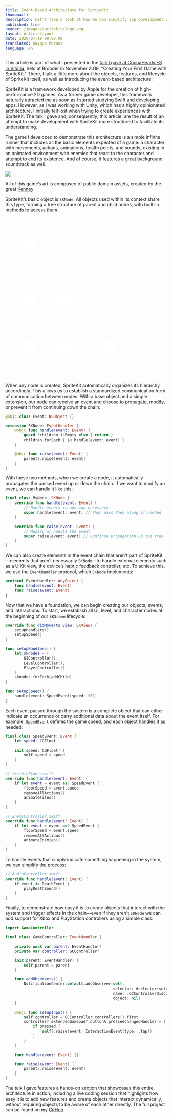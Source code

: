 ```yaml
---
title: Event-Based Architecture for SpriteKit
thumbnail:
description: Let's take a look at how we can simplify app development with SpriteKit.
published: true
header: /images/spritekit/logo.png
layout: ArticleLayout
date: 2020-07-19 00:00:00
translated: Kayque Moraes
language: en
---
```


This article is part of what I presented in the [talk I gave at CocoaHeads ES in Vitória](https://www.youtube.com/watch?v=69lGgGLGoJQ), held at Brooder in November 2019, "Creating Your First Game with SpriteKit." There, I talk a little more about the objects, features, and lifecycle of SpriteKit itself, as well as introducing the event-based architecture.

SpriteKit is a framework developed by Apple for the creation of high-performance 2D games. As a former game developer, this framework naturally attracted me as soon as I started studying Swift and developing apps. However, as I was working with Unity, which has a highly opinionated architecture, I initially felt lost when trying to create experiences with SpriteKit. The talk I gave and, consequently, this article, are the result of an attempt to make development with SpriteKit more structured to facilitate its understanding.

The game I developed to demonstrate this architecture is a simple infinite runner that includes all the basic elements expected of a game: a character with movements, actions, animations, health points, and sounds, existing in an animated environment with enemies that react to the character and attempt to end its existence. And of course, it features a great background soundtrack as well.

![](spritekit/game.jpeg)
<p class="center muted caption">All of this game’s art is composed of public domain assets, created by the great <a href="https://kenney.nl">Kenney</a></p>

SpriteKit’s basic object is `SKNode`. All objects used within its context share this type, forming a tree structure of parent and child nodes, with built-in methods to access them.

<svg viewBox="0 0 709 709" version="1.1" xmlns="http://www.w3.org/2000/svg" xmlns:xlink="http://www.w3.org/1999/xlink">
    <!-- Generator: Sketch 53.2 (72643) - https://sketchapp.com -->
    <title>Artboard</title>
    <desc>Created with Sketch.</desc>
    <g id="Artboard" stroke="none" stroke-width="1" fill="none" fill-rule="evenodd">
        <g id="Group" transform="translate(54.000000, 89.000000)" fill="#FFFFFF">
            <circle id="Oval-Copy-2" cx="42" cy="40" r="40"></circle>
            <circle id="Oval-Copy-3" cx="42" cy="266" r="40"></circle>
            <circle id="Oval-Copy-4" cx="206" cy="266" r="40"></circle>
            <path id="Line-2" d="M171.248424,178.905278 L94.1715729,101.828427 L91.3431458,99 L97,93.3431458 L99.8284271,96.1715729 L176.905278,173.248424 L189.6332,160.520502 L205.18955,207.18955 L158.520502,191.6332 L171.248424,178.905278 Z" fill-rule="nonzero"></path>
            <circle id="Oval-Copy-7" cx="392" cy="492" r="40"></circle>
            <path id="Line-2-Copy" d="M357.248424,404.905278 L280.171573,327.828427 L277.343146,325 L283,319.343146 L285.828427,322.171573 L362.905278,399.248424 L375.6332,386.520502 L391.18955,433.18955 L344.520502,417.6332 L357.248424,404.905278 Z" fill-rule="nonzero"></path>
            <path id="Line" d="M36.5,163.18955 L36.5,99 L36.5,95 L44.5,95 L44.5,99 L44.5,163.18955 L62.5,163.18955 L40.5,207.18955 L18.5,163.18955 L36.5,163.18955 Z" fill-rule="nonzero"></path>
            <path id="Line-Copy" d="M38.5,389.18955 L38.5,325 L38.5,321 L46.5,321 L46.5,325 L46.5,389.18955 L64.5,389.18955 L42.5,433.18955 L20.5,389.18955 L38.5,389.18955 Z" fill-rule="nonzero"></path>
            <path id="Line-Copy-2" d="M200.5,389.18955 L200.5,325 L200.5,321 L208.5,321 L208.5,325 L208.5,389.18955 L226.5,389.18955 L204.5,433.18955 L182.5,389.18955 L200.5,389.18955 Z" fill-rule="nonzero"></path>
            <path d="M123.542969,48.5117188 C123.542969,47.1835938 124.460938,46.2460938 125.652344,46.2460938 C126.53125,46.2460938 127.253906,46.6171875 128.191406,47.6328125 C129.695312,49.3710938 131.6875,50.2695312 134.011719,50.2695312 C137.136719,50.2695312 138.914062,49.0195312 138.914062,46.8515625 C138.914062,45.0546875 137.664062,43.9414062 134.773438,43.2578125 L130.789062,42.28125 C126.199219,41.2265625 123.914062,38.7851562 123.914062,34.9179688 C123.914062,30.015625 127.78125,26.8320312 133.71875,26.8320312 C136.902344,26.8320312 139.753906,27.75 141.511719,29.3710938 C142.722656,30.4648438 143.367188,31.7148438 143.367188,32.9453125 C143.367188,34.1757812 142.507812,35.015625 141.238281,35.015625 C140.417969,35.015625 139.714844,34.6640625 139.089844,33.8828125 C137.898438,32.1054688 136.101562,31.109375 133.796875,31.109375 C131.023438,31.109375 129.246094,32.4375 129.246094,34.5078125 C129.246094,36.1679688 130.457031,37.3398438 132.9375,37.90625 L136.941406,38.8632812 C141.824219,39.9765625 144.128906,42.3398438 144.128906,46.265625 C144.128906,51.34375 140.085938,54.5664062 133.71875,54.5664062 C130.261719,54.5664062 127.195312,53.609375 125.4375,51.9492188 C124.207031,50.8164062 123.542969,49.625 123.542969,48.5117188 Z M166.355469,54.1171875 C165.359375,54.1171875 164.519531,53.5898438 163.640625,52.3789062 L156.492188,42.3984375 L153.679688,45.2890625 L153.679688,51.34375 C153.679688,53.1601562 152.742188,54.1953125 151.082031,54.1953125 C149.402344,54.1953125 148.40625,53.140625 148.40625,51.34375 L148.40625,29.9960938 C148.40625,28.1992188 149.363281,27.1445312 151.042969,27.1445312 C152.703125,27.1445312 153.679688,28.1992188 153.679688,29.9960938 L153.679688,39.0195312 L153.972656,39.0195312 L163.777344,28.4726562 C164.578125,27.5742188 165.222656,27.2226562 165.984375,27.2226562 C167.3125,27.2226562 168.328125,28.2382812 168.328125,29.5273438 C168.328125,30.2109375 168.074219,30.6992188 167.234375,31.5976562 L160.417969,39 L167.742188,49.0195312 C168.699219,50.3085938 168.933594,50.8554688 168.933594,51.5976562 C168.933594,53.0820312 167.878906,54.1171875 166.355469,54.1171875 Z M177.957031,51.4023438 C177.957031,53.1601562 177.058594,54.1953125 175.496094,54.1953125 C173.933594,54.1953125 173.015625,53.140625 173.015625,51.4023438 L173.015625,30.328125 C173.015625,28.2382812 173.933594,27.1445312 175.730469,27.1445312 C177,27.1445312 177.742188,27.8671875 178.835938,29.4882812 L189.070312,45.0742188 L189.285156,45.0742188 L189.285156,29.9375 C189.285156,28.1796875 190.183594,27.1445312 191.746094,27.1445312 C193.308594,27.1445312 194.246094,28.1992188 194.246094,29.9375 L194.246094,51.1289062 C194.246094,53.1210938 193.347656,54.1953125 191.667969,54.1953125 C190.398438,54.1953125 189.65625,53.6679688 188.503906,51.9296875 L178.171875,36.1679688 L177.957031,36.1679688 L177.957031,51.4023438 Z M208.328125,32.828125 C213.972656,32.828125 217.878906,36.4023438 217.878906,42.359375 L217.878906,44.8007812 C217.878906,50.953125 213.972656,54.4492188 208.328125,54.4492188 C202.664062,54.4492188 198.757812,50.953125 198.757812,44.8203125 L198.757812,42.3789062 C198.757812,36.4023438 202.664062,32.828125 208.328125,32.828125 Z M208.328125,36.8320312 C205.691406,36.8320312 204.050781,38.9804688 204.050781,42.4765625 L204.050781,44.78125 C204.050781,48.3164062 205.691406,50.4453125 208.328125,50.4453125 C211.003906,50.4453125 212.585938,48.3164062 212.585938,44.78125 L212.585938,42.4765625 C212.585938,38.9804688 211.003906,36.8320312 208.328125,36.8320312 Z M235.085938,50.6992188 C234.421875,52.828125 231.980469,54.2734375 229.011719,54.2734375 C224.265625,54.2734375 221.277344,50.7773438 221.277344,45.1914062 L221.277344,42.0273438 C221.277344,36.421875 224.285156,32.9453125 229.070312,32.9453125 C231.960938,32.9453125 234.1875,34.234375 234.988281,36.3632812 L235.242188,36.3632812 L235.242188,28.6289062 C235.242188,26.8125 236.160156,25.7773438 237.820312,25.7773438 C239.460938,25.7773438 240.398438,26.8125 240.398438,28.6289062 L240.398438,51.3632812 C240.398438,53.1796875 239.5,54.1953125 237.859375,54.1953125 C236.355469,54.1953125 235.4375,53.2773438 235.339844,51.6757812 L235.339844,50.6992188 L235.085938,50.6992188 Z M226.570312,44.6640625 C226.570312,48.1210938 228.152344,50.171875 230.867188,50.171875 C233.542969,50.171875 235.242188,48.140625 235.242188,44.8789062 L235.242188,42.125 C235.242188,39.1171875 233.425781,37.0664062 230.789062,37.0664062 C228.132812,37.0664062 226.570312,39.1367188 226.570312,42.5742188 L226.570312,44.6640625 Z M244.773438,44.9960938 L244.773438,42.3203125 C244.773438,36.65625 248.523438,32.828125 254.089844,32.828125 C259.363281,32.828125 263.09375,36.578125 263.09375,41.6953125 C263.09375,44.0195312 262.429688,44.78125 260.496094,44.78125 L250.007812,44.78125 L250.007812,45.6796875 C250.027344,48.5703125 251.863281,50.4257812 254.929688,50.4257812 C256.53125,50.4257812 257.664062,50.0351562 258.582031,49.2734375 C259.578125,48.5117188 259.929688,48.21875 260.730469,48.21875 C261.804688,48.21875 262.546875,48.9609375 262.546875,50.09375 C262.546875,51.0117188 261.980469,51.890625 261.003906,52.59375 C259.636719,53.7460938 257.273438,54.4492188 254.597656,54.4492188 C248.523438,54.4492188 244.773438,50.875 244.773438,44.9960938 Z M250.007812,41.5195312 L258.171875,41.5195312 L258.171875,41.4804688 C258.171875,38.6484375 256.609375,36.8125 254.167969,36.8125 C251.628906,36.8125 250.007812,38.6875 250.007812,41.4804688 L250.007812,41.5195312 Z" id="SKNode" fill-rule="nonzero"></path>
            <path d="M287.542969,274.511719 C287.542969,273.183594 288.460938,272.246094 289.652344,272.246094 C290.53125,272.246094 291.253906,272.617188 292.191406,273.632812 C293.695312,275.371094 295.6875,276.269531 298.011719,276.269531 C301.136719,276.269531 302.914062,275.019531 302.914062,272.851562 C302.914062,271.054688 301.664062,269.941406 298.773438,269.257812 L294.789062,268.28125 C290.199219,267.226562 287.914062,264.785156 287.914062,260.917969 C287.914062,256.015625 291.78125,252.832031 297.71875,252.832031 C300.902344,252.832031 303.753906,253.75 305.511719,255.371094 C306.722656,256.464844 307.367188,257.714844 307.367188,258.945312 C307.367188,260.175781 306.507812,261.015625 305.238281,261.015625 C304.417969,261.015625 303.714844,260.664062 303.089844,259.882812 C301.898438,258.105469 300.101562,257.109375 297.796875,257.109375 C295.023438,257.109375 293.246094,258.4375 293.246094,260.507812 C293.246094,262.167969 294.457031,263.339844 296.9375,263.90625 L300.941406,264.863281 C305.824219,265.976562 308.128906,268.339844 308.128906,272.265625 C308.128906,277.34375 304.085938,280.566406 297.71875,280.566406 C294.261719,280.566406 291.195312,279.609375 289.4375,277.949219 C288.207031,276.816406 287.542969,275.625 287.542969,274.511719 Z M330.355469,280.117188 C329.359375,280.117188 328.519531,279.589844 327.640625,278.378906 L320.492188,268.398438 L317.679688,271.289062 L317.679688,277.34375 C317.679688,279.160156 316.742188,280.195312 315.082031,280.195312 C313.402344,280.195312 312.40625,279.140625 312.40625,277.34375 L312.40625,255.996094 C312.40625,254.199219 313.363281,253.144531 315.042969,253.144531 C316.703125,253.144531 317.679688,254.199219 317.679688,255.996094 L317.679688,265.019531 L317.972656,265.019531 L327.777344,254.472656 C328.578125,253.574219 329.222656,253.222656 329.984375,253.222656 C331.3125,253.222656 332.328125,254.238281 332.328125,255.527344 C332.328125,256.210938 332.074219,256.699219 331.234375,257.597656 L324.417969,265 L331.742188,275.019531 C332.699219,276.308594 332.933594,276.855469 332.933594,277.597656 C332.933594,279.082031 331.878906,280.117188 330.355469,280.117188 Z M341.957031,277.402344 C341.957031,279.160156 341.058594,280.195312 339.496094,280.195312 C337.933594,280.195312 337.015625,279.140625 337.015625,277.402344 L337.015625,256.328125 C337.015625,254.238281 337.933594,253.144531 339.730469,253.144531 C341,253.144531 341.742188,253.867188 342.835938,255.488281 L353.070312,271.074219 L353.285156,271.074219 L353.285156,255.9375 C353.285156,254.179688 354.183594,253.144531 355.746094,253.144531 C357.308594,253.144531 358.246094,254.199219 358.246094,255.9375 L358.246094,277.128906 C358.246094,279.121094 357.347656,280.195312 355.667969,280.195312 C354.398438,280.195312 353.65625,279.667969 352.503906,277.929688 L342.171875,262.167969 L341.957031,262.167969 L341.957031,277.402344 Z M372.328125,258.828125 C377.972656,258.828125 381.878906,262.402344 381.878906,268.359375 L381.878906,270.800781 C381.878906,276.953125 377.972656,280.449219 372.328125,280.449219 C366.664062,280.449219 362.757812,276.953125 362.757812,270.820312 L362.757812,268.378906 C362.757812,262.402344 366.664062,258.828125 372.328125,258.828125 Z M372.328125,262.832031 C369.691406,262.832031 368.050781,264.980469 368.050781,268.476562 L368.050781,270.78125 C368.050781,274.316406 369.691406,276.445312 372.328125,276.445312 C375.003906,276.445312 376.585938,274.316406 376.585938,270.78125 L376.585938,268.476562 C376.585938,264.980469 375.003906,262.832031 372.328125,262.832031 Z M399.085938,276.699219 C398.421875,278.828125 395.980469,280.273438 393.011719,280.273438 C388.265625,280.273438 385.277344,276.777344 385.277344,271.191406 L385.277344,268.027344 C385.277344,262.421875 388.285156,258.945312 393.070312,258.945312 C395.960938,258.945312 398.1875,260.234375 398.988281,262.363281 L399.242188,262.363281 L399.242188,254.628906 C399.242188,252.8125 400.160156,251.777344 401.820312,251.777344 C403.460938,251.777344 404.398438,252.8125 404.398438,254.628906 L404.398438,277.363281 C404.398438,279.179688 403.5,280.195312 401.859375,280.195312 C400.355469,280.195312 399.4375,279.277344 399.339844,277.675781 L399.339844,276.699219 L399.085938,276.699219 Z M390.570312,270.664062 C390.570312,274.121094 392.152344,276.171875 394.867188,276.171875 C397.542969,276.171875 399.242188,274.140625 399.242188,270.878906 L399.242188,268.125 C399.242188,265.117188 397.425781,263.066406 394.789062,263.066406 C392.132812,263.066406 390.570312,265.136719 390.570312,268.574219 L390.570312,270.664062 Z M408.773438,270.996094 L408.773438,268.320312 C408.773438,262.65625 412.523438,258.828125 418.089844,258.828125 C423.363281,258.828125 427.09375,262.578125 427.09375,267.695312 C427.09375,270.019531 426.429688,270.78125 424.496094,270.78125 L414.007812,270.78125 L414.007812,271.679688 C414.027344,274.570312 415.863281,276.425781 418.929688,276.425781 C420.53125,276.425781 421.664062,276.035156 422.582031,275.273438 C423.578125,274.511719 423.929688,274.21875 424.730469,274.21875 C425.804688,274.21875 426.546875,274.960938 426.546875,276.09375 C426.546875,277.011719 425.980469,277.890625 425.003906,278.59375 C423.636719,279.746094 421.273438,280.449219 418.597656,280.449219 C412.523438,280.449219 408.773438,276.875 408.773438,270.996094 Z M414.007812,267.519531 L422.171875,267.519531 L422.171875,267.480469 C422.171875,264.648438 420.609375,262.8125 418.167969,262.8125 C415.628906,262.8125 414.007812,264.6875 414.007812,267.480469 L414.007812,267.519531 Z" id="SKNode" fill-rule="nonzero"></path>
            <path d="M473.542969,500.511719 C473.542969,499.183594 474.460938,498.246094 475.652344,498.246094 C476.53125,498.246094 477.253906,498.617188 478.191406,499.632812 C479.695312,501.371094 481.6875,502.269531 484.011719,502.269531 C487.136719,502.269531 488.914062,501.019531 488.914062,498.851562 C488.914062,497.054688 487.664062,495.941406 484.773438,495.257812 L480.789062,494.28125 C476.199219,493.226562 473.914062,490.785156 473.914062,486.917969 C473.914062,482.015625 477.78125,478.832031 483.71875,478.832031 C486.902344,478.832031 489.753906,479.75 491.511719,481.371094 C492.722656,482.464844 493.367188,483.714844 493.367188,484.945312 C493.367188,486.175781 492.507812,487.015625 491.238281,487.015625 C490.417969,487.015625 489.714844,486.664062 489.089844,485.882812 C487.898438,484.105469 486.101562,483.109375 483.796875,483.109375 C481.023438,483.109375 479.246094,484.4375 479.246094,486.507812 C479.246094,488.167969 480.457031,489.339844 482.9375,489.90625 L486.941406,490.863281 C491.824219,491.976562 494.128906,494.339844 494.128906,498.265625 C494.128906,503.34375 490.085938,506.566406 483.71875,506.566406 C480.261719,506.566406 477.195312,505.609375 475.4375,503.949219 C474.207031,502.816406 473.542969,501.625 473.542969,500.511719 Z M516.355469,506.117188 C515.359375,506.117188 514.519531,505.589844 513.640625,504.378906 L506.492188,494.398438 L503.679688,497.289062 L503.679688,503.34375 C503.679688,505.160156 502.742188,506.195312 501.082031,506.195312 C499.402344,506.195312 498.40625,505.140625 498.40625,503.34375 L498.40625,481.996094 C498.40625,480.199219 499.363281,479.144531 501.042969,479.144531 C502.703125,479.144531 503.679688,480.199219 503.679688,481.996094 L503.679688,491.019531 L503.972656,491.019531 L513.777344,480.472656 C514.578125,479.574219 515.222656,479.222656 515.984375,479.222656 C517.3125,479.222656 518.328125,480.238281 518.328125,481.527344 C518.328125,482.210938 518.074219,482.699219 517.234375,483.597656 L510.417969,491 L517.742188,501.019531 C518.699219,502.308594 518.933594,502.855469 518.933594,503.597656 C518.933594,505.082031 517.878906,506.117188 516.355469,506.117188 Z M527.957031,503.402344 C527.957031,505.160156 527.058594,506.195312 525.496094,506.195312 C523.933594,506.195312 523.015625,505.140625 523.015625,503.402344 L523.015625,482.328125 C523.015625,480.238281 523.933594,479.144531 525.730469,479.144531 C527,479.144531 527.742188,479.867188 528.835938,481.488281 L539.070312,497.074219 L539.285156,497.074219 L539.285156,481.9375 C539.285156,480.179688 540.183594,479.144531 541.746094,479.144531 C543.308594,479.144531 544.246094,480.199219 544.246094,481.9375 L544.246094,503.128906 C544.246094,505.121094 543.347656,506.195312 541.667969,506.195312 C540.398438,506.195312 539.65625,505.667969 538.503906,503.929688 L528.171875,488.167969 L527.957031,488.167969 L527.957031,503.402344 Z M558.328125,484.828125 C563.972656,484.828125 567.878906,488.402344 567.878906,494.359375 L567.878906,496.800781 C567.878906,502.953125 563.972656,506.449219 558.328125,506.449219 C552.664062,506.449219 548.757812,502.953125 548.757812,496.820312 L548.757812,494.378906 C548.757812,488.402344 552.664062,484.828125 558.328125,484.828125 Z M558.328125,488.832031 C555.691406,488.832031 554.050781,490.980469 554.050781,494.476562 L554.050781,496.78125 C554.050781,500.316406 555.691406,502.445312 558.328125,502.445312 C561.003906,502.445312 562.585938,500.316406 562.585938,496.78125 L562.585938,494.476562 C562.585938,490.980469 561.003906,488.832031 558.328125,488.832031 Z M585.085938,502.699219 C584.421875,504.828125 581.980469,506.273438 579.011719,506.273438 C574.265625,506.273438 571.277344,502.777344 571.277344,497.191406 L571.277344,494.027344 C571.277344,488.421875 574.285156,484.945312 579.070312,484.945312 C581.960938,484.945312 584.1875,486.234375 584.988281,488.363281 L585.242188,488.363281 L585.242188,480.628906 C585.242188,478.8125 586.160156,477.777344 587.820312,477.777344 C589.460938,477.777344 590.398438,478.8125 590.398438,480.628906 L590.398438,503.363281 C590.398438,505.179688 589.5,506.195312 587.859375,506.195312 C586.355469,506.195312 585.4375,505.277344 585.339844,503.675781 L585.339844,502.699219 L585.085938,502.699219 Z M576.570312,496.664062 C576.570312,500.121094 578.152344,502.171875 580.867188,502.171875 C583.542969,502.171875 585.242188,500.140625 585.242188,496.878906 L585.242188,494.125 C585.242188,491.117188 583.425781,489.066406 580.789062,489.066406 C578.132812,489.066406 576.570312,491.136719 576.570312,494.574219 L576.570312,496.664062 Z M594.773438,496.996094 L594.773438,494.320312 C594.773438,488.65625 598.523438,484.828125 604.089844,484.828125 C609.363281,484.828125 613.09375,488.578125 613.09375,493.695312 C613.09375,496.019531 612.429688,496.78125 610.496094,496.78125 L600.007812,496.78125 L600.007812,497.679688 C600.027344,500.570312 601.863281,502.425781 604.929688,502.425781 C606.53125,502.425781 607.664062,502.035156 608.582031,501.273438 C609.578125,500.511719 609.929688,500.21875 610.730469,500.21875 C611.804688,500.21875 612.546875,500.960938 612.546875,502.09375 C612.546875,503.011719 611.980469,503.890625 611.003906,504.59375 C609.636719,505.746094 607.273438,506.449219 604.597656,506.449219 C598.523438,506.449219 594.773438,502.875 594.773438,496.996094 Z M600.007812,493.519531 L608.171875,493.519531 L608.171875,493.480469 C608.171875,490.648438 606.609375,488.8125 604.167969,488.8125 C601.628906,488.8125 600.007812,490.6875 600.007812,493.480469 L600.007812,493.519531 Z" id="SKNode" fill-rule="nonzero"></path>
            <circle id="Oval-Copy-6" cx="40" cy="492" r="40"></circle>
            <circle id="Oval-Copy-5" cx="204" cy="492" r="40"></circle>
        </g>
    </g>
</svg>

When any node is created, SpriteKit automatically organizes its hierarchy accordingly. This allows us to establish a standardized communication form of communication between nodes. With a base object and a simple extension, our node can receive an event and choose to propagate, modify, or prevent it from continuing down the chain:

```swift
@objc class Event: NSObject {}

extension SKNode: EventHandler {
    @objc func handle(event: Event) {
        guard !children.isEmpty else { return }
        children.forEach { $0.handle(event: event) }
    }

    @objc func raise(event: Event) {
        parent?.raise(event: event)
    }
}
```

With these two methods, when we create a node, it automatically propagates the passed event up or down the chain. If we want to modify an event, we can handle it like this:

```swift
final class MyNode: SKNode {
    override func handle(event: Event) {
        // Handle events in any way necessary
        super.handle(event: event) // Then pass them along if needed
    }

    override func raise(event: Event) {
        // Modify or handle the event
        super.raise(event: event) // Continue propagation up the tree
    }
}
```

We can also create elements in the event chain that aren't part of SpriteKit—elements that aren’t necessarily `SKNode`—to handle external elements such as a UIKit view, the device’s haptic feedback controller, etc. To achieve this, we use the `EventHandler` protocol, which `SKNode` implements:

```swift
protocol EventHandler: AnyObject {
    func handle(event: Event)
    func raise(event: Event)
}
```

Now that we have a foundation, we can begin creating our objects, events, and interactions. To start, we establish all UI, level, and character nodes at the beginning of our `SKScene` lifecycle:

```swift
override func didMove(to view: SKView) {
    setupHandlers()
    setupSpeed()
}

func setupHandlers() {
    let sknodes = [
        UIController(),
        LevelController(),
        PlayerController()
    ]
    sknodes.forEach(addChild)
}

func setupSpeed() {
    handle(event: SpeedEvent(speed: 30))
}
```

Each event passed through the system is a complete object that can either indicate an occurrence or carry additional data about the event itself. For example, `SpeedEvent` defines the game speed, and each object handles it as needed:

```swift
final class SpeedEvent: Event {
    let speed: CGFloat

    init(speed: CGFloat) {
        self.speed = speed
    }
}

// VisibleFloor.swift
override func handle(event: Event) {
    if let event = event as? SpeedEvent {
        floorSpeed = event.speed
        removeAllActions()
        animateTiles()
    }
}

// EnemyController.swift
override func handle(event: Event) {
    if let event = event as? SpeedEvent {
        floorSpeed = event.speed
        removeAllActions()
        animateEnemies()
    }
}
```

To handle events that simply indicate something happening in the system, we can simplify the process:

```swift
// AudioController.swift
override func handle(event: Event) {
    if event is DeathEvent {
        playDeathSound()
    }
}
```

Finally, to demonstrate how easy it is to create objects that interact with the system and trigger effects in the chain—even if they aren't `SKNode` we can add support for Xbox and PlayStation controllers using a simple class:

```swift
import GameController

final class GameController: EventHandler {

    private weak var parent: EventHandler?
    private var controller: GCController?

    init(parent: EventHandler) {
        self.parent = parent
    }

    func addObservers() {
        NotificationCenter.default.addObserver(self,
                                               selector: #selector(setupInput),
                                               name: .GCControllerDidConnect,
                                               object: nil)
    }

    @objc func setupInput() {
        self.controller = GCController.controllers().first
        controller?.extendedGamepad?.buttonA.pressedChangedHandler = { [weak self] (_, _, pressed) in
            if pressed {
                self?.raise(event: InteractionEvent(type: .tap))
            }
        }
    }

    func handle(event: Event) {}

    func raise(event: Event) {
        parent?.raise(event: event)
    }
}
```

The talk I gave features a hands-on section that showcases this entire architecture in action, including a live coding session that highlights how easy it is to add new features and create objects that interact dynamically, without requiring objects to be aware of each other directly. The full project can be found on my [GitHub](https://github.com/loloop/SpriteKitCocoaHeadsES).

